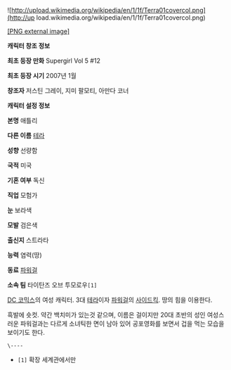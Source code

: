 ![http://upload.wikimedia.org/wikipedia/en/1/1f/Terra01covercol.png](http://up
load.wikimedia.org/wikipedia/en/1/1f/Terra01covercol.png)

[[PNG external
image]](http://upload.wikimedia.org/wikipedia/en/1/1f/Terra01covercol.png)

**캐릭터 창조 정보**

**최초 등장 만화**
Supergirl Vol 5 #12

**최초 등장 시기**
2007년 1월

**창조자**
저스틴 그레이, 지미 팔모티, 아만다 코너

**캐릭터 설정 정보**

**본명**
애틀리

**다른 이름**
[테라](%ED%85%8C%EB%9D%BC%28DC%20%EC%BD%94%EB%AF%B9%EC%8A%A4%29%29.md)

**성향**
선량함

**국적**
미국

**기혼 여부**
독신

**직업**
모험가

**눈**
보라색

**모발**
검은색

**출신지**
스트라타

**능력**
염력(땅)

**동료**
[파워걸](%ED%8C%8C%EC%9B%8C%EA%B1%B8.md)

**소속 팀**
타이탄즈 오브 투모로우`[1]`

  
[DC 코믹스](DC%20%EC%BD%94%EB%AF%B9%EC%8A%A4.md)의 여성 캐릭터. 3대
[테라](%ED%85%8C%EB%9D%BC%28DC%20%EC%BD%94%EB%AF%B9%EC%8A%A4%29.md)이자
[파워걸](%ED%8C%8C%EC%9B%8C%EA%B1%B8.md)의
[사이드킥](%EC%82%AC%EC%9D%B4%EB%93%9C%ED%82%A5.md). 땅의 힘을 이용한다.

흑발에 숏컷. 약간 백치미가 있는것 같으며, 이름은 걸이지만 20대 초반의 성인 여성스러운 파워걸과는 다르게 소녀틱한 면이 남아 있어
공포영화를 보면서 겁을 먹는 모습을 보이기도 한다.

`\----`

  * `[1]` 확장 세계관에서만

